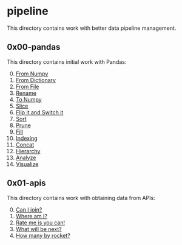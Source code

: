 # pipeline
This directory contains work with better data pipeline management.

## 0x00-pandas
This directory contains initial work with Pandas:

0. [From Numpy](/pipeline/0x00-pandas/0-from_numpy.py)
1. [From Dictionary](/pipeline/0x00-pandas/1-from_dictionary.py)
2. [From File](/pipeline/0x00-pandas/2-from_file.py)
3. [Rename](/pipeline/0x00-pandas/3-rename.py)
4. [To Numpy](/pipeline/0x00-pandas/4-array.py)
5. [Slice](/pipeline/0x00-pandas/5-slice.py)
6. [Flip it and Switch it](/pipeline/0x00-pandas/6-flip_switch.py)
7. [Sort](/pipeline/0x00-pandas/7-high.py)
8. [Prune](/pipeline/0x00-pandas/8-prune.py)
9. [Fill](/pipeline/0x00-pandas/9-fill.py)
10. [Indexing](/pipeline/0x00-pandas/10-index.py)
11. [Concat](/pipeline/0x00-pandas/11-concat.py)
12. [Hierarchy](/pipeline/0x00-pandas/12-hierarchy.py)
13. [Analyze](/pipeline/0x00-pandas/13-analyze.py)
14. [Visualize](/pipeline/0x00-pandas/14-visualize.py)

## 0x01-apis
This directory contains work with obtaining data from APIs:

0. [Can I join?](/pipeline/0x01-apis/0-passengers.py)
1. [Where am I?](/pipeline/0x01-apis/1-sentience.py)
2. [Rate me is you can!](/pipeline/0x01-apis/2-user_location.py)
3. [What will be next?](/pipeline/0x01-apis/3-upcoming.py)
4. [How many by rocket?](/pipeline/0x01-apis/4-rocket_frequency.py)